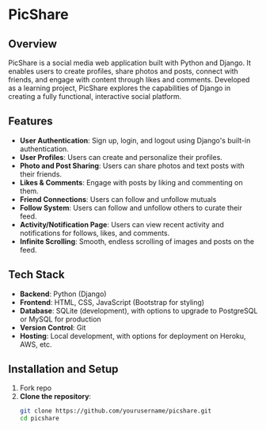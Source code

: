 # PicShare

## Overview
PicShare is a social media web application built with
Python and Django. It enables users to create profiles,
share photos and posts, connect with friends, and engage
with content through likes and comments.
Developed as a learning project, PicShare explores the
capabilities of Django in creating a fully functional,
interactive social platform.

## Features
- **User Authentication**: Sign up, login, and logout using Django's built-in authentication.
- **User Profiles**: Users can create and personalize their profiles.
- **Photo and Post Sharing**: Users can share photos and text posts with their friends.
- **Likes & Comments**: Engage with posts by liking and commenting on them.
- **Friend Connections**: Users can follow and unfollow mutuals
- **Follow System**: Users can follow and unfollow others to curate their feed.
- **Activity/Notification Page**: Users can view recent activity and notifications for follows, likes, and comments.
- **Infinite Scrolling**: Smooth, endless scrolling of images and posts on the feed.

## Tech Stack
- **Backend**: Python (Django)
- **Frontend**: HTML, CSS, JavaScript (Bootstrap for styling)
- **Database**: SQLite (development), with options to upgrade to PostgreSQL or MySQL for production
- **Version Control**: Git
- **Hosting**: Local development, with options for deployment on Heroku, AWS, etc.

## Installation and Setup

1. Fork repo
2. **Clone the repository**:
   ```bash
   git clone https://github.com/yourusername/picshare.git
   cd picshare
